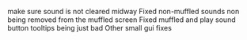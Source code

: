 make sure sound is not cleared midway
Fixed non-muffled sounds non being removed from the muffled screen
Fixed muffled and play sound button tooltips being just bad
Other small gui fixes